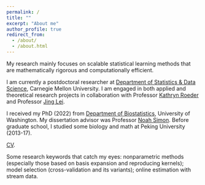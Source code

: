 ```yaml
---
permalink: /
title: ""
excerpt: "About me"
author_profile: true
redirect_from: 
  - /about/
  - /about.html
---
```


My research mainly focuses on scalable statistical learning methods that are mathematically rigorous and computationally efficient.

I am currently a postdoctoral researcher at [Department of Statistics & Data Science](https://www.cmu.edu/dietrich/statistics-datascience/index.html), Carnegie Mellon University. I am engaged in both applied and theoretical research projects in collaboration with Professor [Kathryn Roeder](https://www.stat.cmu.edu/~roeder/) and Professor [Jing Lei](https://www.stat.cmu.edu/~jinglei/). 

I received my PhD (2022) from [Department of Biostatistics](https://www.biostat.washington.edu/), University of Washington. My dissertation advisor was Professor [Noah Simon](https://www.biostat.washington.edu/people/noah-simon). Before graduate school, I studied some biology and math at Peking University (2013-17).

[CV](/files/CV.pdf).

Some research keywords that catch my eyes: nonparametric methods (especially those based on basis expansion and reproducing kernels); model selection (cross-validation and its variants); online estimation with stream data.